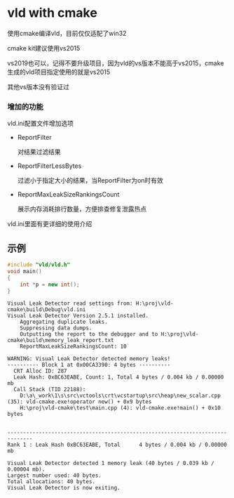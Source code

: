 # vld with cmake

使用cmake编译vld，目前仅仅适配了win32

cmake kit建议使用vs2015

vs2019也可以，记得不要升级项目，因为vld的vs版本不能高于vs2015，cmake生成的vld项目指定使用的就是vs2015

其他vs版本没有验证过
### 增加的功能
vld.ini配置文件增加选项

- ReportFilter

    对结果过滤结果
- ReportFilterLessBytes

    过滤小于指定大小的结果，当ReportFilter为on时有效
- ReportMaxLeakSizeRankingsCount

  展示内存消耗排行数量，方便排查修复泄露热点


vld.ini里面有更详细的使用介绍


## 示例
```c++
#include "vld/vld.h"
void main()
{
    int *p = new int();
}
```

```
Visual Leak Detector read settings from: H:\proj\vld-cmake\build\Debug\vld.ini
Visual Leak Detector Version 2.5.1 installed.
    Aggregating duplicate leaks.
    Suppressing data dumps.
    Outputting the report to the debugger and to H:\proj\vld-cmake\build\memory_leak_report.txt
    ReportMaxLeakSizeRankingsCount: 10

WARNING: Visual Leak Detector detected memory leaks!
---------- Block 1 at 0x00CA3390: 4 bytes ----------
  CRT Alloc ID: 287
  Leak Hash: 0xBC63EABE, Count: 1, Total 4 bytes / 0.004 kb / 0.00000 mb
  Call Stack (TID 22188):
    D:\a\_work\1\s\src\vctools\crt\vcstartup\src\heap\new_scalar.cpp (35): vld-cmake.exe!operator new() + 0x9 bytes
    H:\proj\vld-cmake\test\main.cpp (4): vld-cmake.exe!main() + 0x10 bytes


------------------------------------------------------------------------------
Rank 1 : Leak Hash 0xBC63EABE, Total      4 bytes / 0.004 kb / 0.00000 mb

Visual Leak Detector detected 1 memory leak (40 bytes / 0.039 kb / 0.00004 mb).
Largest number used: 40 bytes.
Total allocations: 40 bytes.
Visual Leak Detector is now exiting.

```